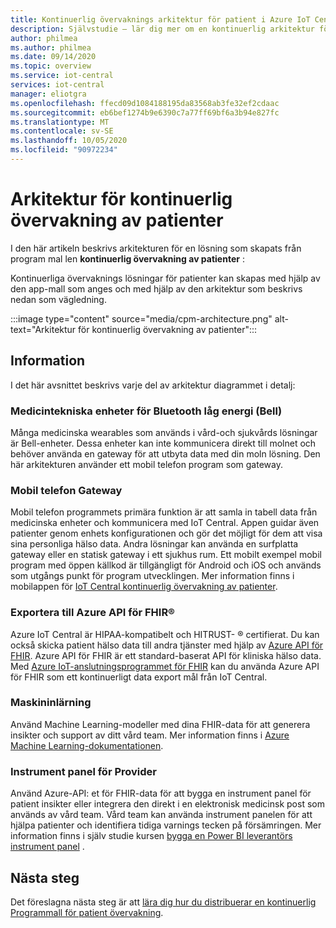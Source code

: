 ```yaml
---
title: Kontinuerlig övervaknings arkitektur för patient i Azure IoT Central | Microsoft Docs
description: Självstudie – lär dig mer om en kontinuerlig arkitektur för patient övervaknings lösning.
author: philmea
ms.author: philmea
ms.date: 09/14/2020
ms.topic: overview
ms.service: iot-central
services: iot-central
manager: eliotgra
ms.openlocfilehash: ffecd09d1084188195da83568ab3fe32ef2cdaac
ms.sourcegitcommit: eb6bef1274b9e6390c7a77ff69bf6a3b94e827fc
ms.translationtype: MT
ms.contentlocale: sv-SE
ms.lasthandoff: 10/05/2020
ms.locfileid: "90972234"
---
```

# <a name="continuous-patient-monitoring-architecture"></a>Arkitektur för kontinuerlig övervakning av patienter

I den här artikeln beskrivs arkitekturen för en lösning som skapats från program mal len **kontinuerlig övervakning av patienter** :

Kontinuerliga övervaknings lösningar för patienter kan skapas med hjälp av den app-mall som anges och med hjälp av den arkitektur som beskrivs nedan som vägledning.

:::image type="content" source="media/cpm-architecture.png" alt-text="Arkitektur för kontinuerlig övervakning av patienter":::

## <a name="details"></a>Information

I det här avsnittet beskrivs varje del av arkitektur diagrammet i detalj:

### <a name="bluetooth-low-energy-ble-medical-devices"></a>Medicintekniska enheter för Bluetooth låg energi (Bell)

Många medicinska wearables som används i vård-och sjukvårds lösningar är Bell-enheter. Dessa enheter kan inte kommunicera direkt till molnet och behöver använda en gateway för att utbyta data med din moln lösning. Den här arkitekturen använder ett mobil telefon program som gateway.

### <a name="mobile-phone-gateway"></a>Mobil telefon Gateway

Mobil telefon programmets primära funktion är att samla in tabell data från medicinska enheter och kommunicera med IoT Central. Appen guidar även patienter genom enhets konfigurationen och gör det möjligt för dem att visa sina personliga hälso data. Andra lösningar kan använda en surfplatta gateway eller en statisk gateway i ett sjukhus rum. Ett mobilt exempel mobil program med öppen källkod är tillgängligt för Android och iOS och används som utgångs punkt för program utvecklingen. Mer information finns i mobilappen för [IoT Central kontinuerlig övervakning av patienter](https://docs.microsoft.com/samples/iot-for-all/iotc-cpm-sample/iotc-cpm-sample/).

### <a name="export-to-azure-api-for-fhirreg"></a>Exportera till Azure API för FHIR&reg;

Azure IoT Central är HIPAA-kompatibelt och HITRUST- &reg; certifierat. Du kan också skicka patient hälso data till andra tjänster med hjälp av [Azure API för FHIR](../../healthcare-apis/overview.md). Azure API för FHIR är ett standard-baserat API för kliniska hälso data. Med [Azure IoT-anslutningsprogrammet för FHIR](https://docs.microsoft.com/azure/healthcare-apis/iot-fhir-portal-quickstart) kan du använda Azure API för FHIR som ett kontinuerligt data export mål från IoT Central.

### <a name="machine-learning"></a>Maskininlärning

Använd Machine Learning-modeller med dina FHIR-data för att generera insikter och support av ditt vård team. Mer information finns i [Azure Machine Learning-dokumentationen](../../machine-learning/index.yml).

### <a name="provider-dashboard"></a>Instrument panel för Provider

Använd Azure-API: et för FHIR-data för att bygga en instrument panel för patient insikter eller integrera den direkt i en elektronisk medicinsk post som används av vård team. Vård team kan använda instrument panelen för att hjälpa patienter och identifiera tidiga varnings tecken på försämringen. Mer information finns i själv studie kursen [bygga en Power BI leverantörs instrument panel](howto-health-data-triage.md) .

## <a name="next-steps"></a>Nästa steg

Det föreslagna nästa steg är att [lära dig hur du distribuerar en kontinuerlig Programmall för patient övervakning](tutorial-continuous-patient-monitoring.md).
